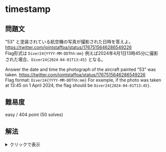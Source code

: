 # timestamp

## 問題文

"53" と塗装されている航空機の写真が撮影された日時を答えよ。
https://twitter.com/jointstaffpa/status/1767515646286549226  
Flag形式は `Diver24{YYYY-MM-DDThh:mm}` 
例えば2024年4月1日13時45分に撮影された場合、`Diver24{2024-04-01T13:45}` となる。

Answer the date and time the photograph of the aircraft painted “53” was taken.
https://twitter.com/jointstaffpa/status/1767515646286549226  
Flag format: `Diver24{YYYY-MM-DDThh:mm}`
For example, if the photo was taken at 13:45 on 1 April 2024, the flag should be `Diver24{2024-04-01T13:45}`.

## 難易度

easy / 404 point (50 solves)

## 解法

<details>

<summary>クリックで表示</summary>

リンク先から、防衛省統合幕僚監部のアカウントから行われたSNSの投稿が確認できます。

防衛省統合幕僚監部のWebサイトにアクセスし、[日本語版でのプレスリリースのページ](https://www.mod.go.jp/js/press/)を開くと、3月12日の欄からX（Twitter）の投稿で示された情報と同じ内容が掲載されているPDFが閲覧できます。

https://www.mod.go.jp/js/pdf/2024/p20240312_01.pdf

このPDFをダウンロードし、任意のPDF編集ソフトで画像を移動させたり、画像を書き出したりすると「航空自衛隊撮影」という文字で隠されていた部分の下にタイムスタンプ`2024/03/12 15:33` が残されていることが確認できます。

![](hidden_timestamp.png)

**Diver24{2024-03-12T15:33}**

この問題は、PDF上で黒塗りにされた情報が、簡単な編集操作によって見えてしまう情報流出事故（複数事例あり）に着想を得たものです。

- [黒塗りの情報公開「こうやると見える」　市民から指摘、個人情報も（朝日新聞）](https://digital.asahi.com/articles/ASQ8L756CQ8LOBJB001.html)
- [大分大で個人情報漏えいの可能性　PDF黒塗り失敗　編集で閲覧できる状態に（ITmedia）](https://www.itmedia.co.jp/news/articles/2302/28/news189.html)
- [謝罪…“いじめ報告書PDF”の黒塗りマスキング外れてしまう…ある操作で　ネットに公開、繰り返されたミス（埼玉新聞）](https://www.saitama-np.co.jp/articles/39152/postDetail)

また、同一画像の別ソースを辿ってほしいという意図もあります。  
SNS上で公開された画像はメタデータが消えたり、解像度が低くなっていたり、分析には不十分であることも多いのですが、別ソースを辿ることでよりよい元データが見つかることもあります。

</details>
